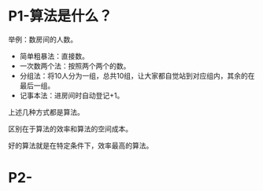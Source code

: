 # P1-算法是什么？

举例：数房间的人数。

* 简单粗暴法：直接数。
* 一次数两个法：按照两个两个的数。
* 分组法：将10人分为一组，总共10组，让大家都自觉站到对应组内，其余的在最后一组。
* 记事本法：进房间时自动登记+1。

上述几种方式都是算法。

区别在于算法的效率和算法的空间成本。

好的算法就是在特定条件下，效率最高的算法。

# P2-